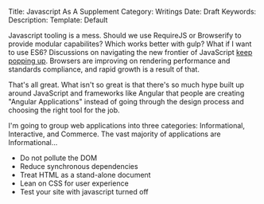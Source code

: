 Title: Javascript As A Supplement
Category: Writings
Date: Draft
Keywords: 
Description:
Template: Default



Javascript tooling is a mess. Should we use RequireJS or Browserify to provide modular capabilites? Which works better with gulp? What if I want to use ES6? Discussions on navigating the new frontier of JavaScript [keep popping up](https://hn.algolia.com/?query=javascript%20tooling). Browsers are improving on rendering performance and standards compliance, and rapid growth is a result of that.

That's all great. What isn't so great is that there's so much hype built up around JavaScript and frameworks like Angular that people are creating "Angular Applications" instead of going through the design process and choosing the right tool for the job. 

I'm going to group web applications into three categories: Informational, Interactive, and Commerce. The vast majority of applications are Informational...

* Do not pollute the DOM
* Reduce synchronous dependencies
* Treat HTML as a stand-alone document
* Lean on CSS for user experience
* Test your site with javascript turned off





